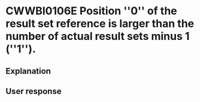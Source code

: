 # CWWBI0106E Position ''0'' of the result set reference is larger than the number of actual result sets minus 1 (''1'').

## Explanation

## User response